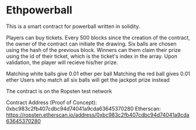 # Ethpowerball
This is a smart contract for powerball written in solidity.

Players can buy tickets.  Every 500 blocks since the creation of the contract, the owner of the contract can initiate the drawing.  Six
balls are chosen using the hash of the previous block.  Winners can them claim their prize using the id of their ticket, which is the 
ticket's index in the array.  Upon validation, the player will recieve his/her prize.

Matching white balls give 0.01 ether per ball
Matching the red ball gives 0.01 ether
Users who match all six balls will get the jackpot prize instead

The contract is on the Ropsten test network

Contract Address (Proof of Concept): 0xbc983c2fb407cdbc94d74041a9cda63645370280
Etherscan: https://ropsten.etherscan.io/address/0xbc983c2fb407cdbc94d74041a9cda63645370280

